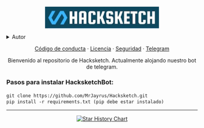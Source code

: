 <p align="center">
 <img width="300px" src="img/logo.png" align="center" alt="Hacksketch" /></p>

<details>
<summary>Autor</summary>
 
![Anurag's GitHub stats](https://github-readme-stats.vercel.app/api?username=MrJayrus&show_icons=true&theme=transparent)
 
</details>

<p align="center">
 <a href="code_of_conduct.md">Código de conducta</a>
 ·
 <a href="LICENSE">Licencia</a>
 ·
 <a href="SECURITY.md">Seguridad</a>
 ·
 <a href="https://t.me/+6FTR-rYmerhiYzJh">Telegram</a>
</p>

<p align="center">
Bienvenido al repositorio de Hacksketch. Actualmente alojando nuestro bot de telegram.</p>

### Pasos para instalar HacksketchBot:
```
git clone https://github.com/MrJayrus/Hacksketch.git
pip install -r requirements.txt (pip debe estar instalado)
```

---

<p align="center">
  <a href="https://star-history.com/embed?secret=#MrJayrus/Hacksketch&Date">
    <img src="https://api.star-history.com/svg?repos=MrJayrus/Hacksketch&Date" alt="Star History Chart">
  </a>
</p>
